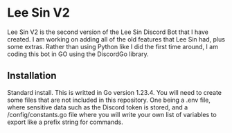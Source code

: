 # Lee Sin V2
Lee Sin V2 is the second version of the Lee Sin Discord Bot that I have created. I am working on adding all of the old features that Lee Sin had, plus some extras. Rather than using Python like I did the first time around, I am coding this bot in GO using the DiscordGo library.

## Installation
Standard install. This is writted in Go version 1.23.4. You will need to create some files that are not included in this repository. One being a .env file, where sensitive data such as the Discord token is stored, and a /config/constants.go file where you will write your own list of variables to export like a prefix string for commands.
